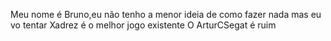 Meu nome é Bruno,eu não tenho a menor ideia de como fazer nada mas eu vo tentar
Xadrez é o melhor jogo existente
O ArturCSegat é ruim
